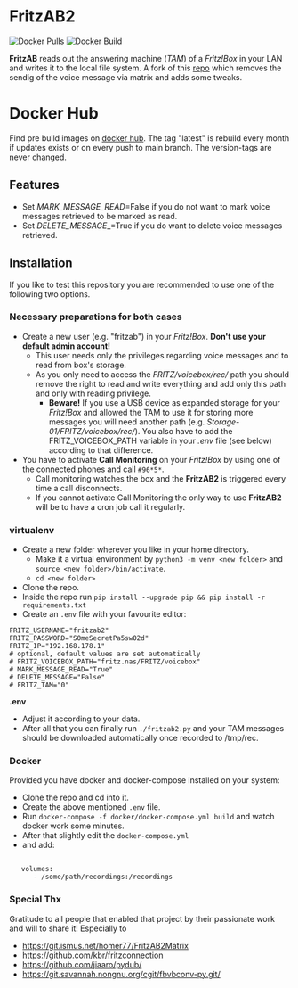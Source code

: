 # FritzAB2


![Docker Pulls](https://img.shields.io/docker/pulls/mm28ajos/fritzab.svg)
![Docker Build](https://github.com/mm28ajos/fritzab/actions/workflows/build-images.yml/badge.svg) 

__FritzAB__ reads out the answering machine (_TAM_) of a _Fritz!Box_ in your LAN and writes it to the local file system. A fork of this [repo](https://git.ismus.net/homer77/FritzAB2Matrix) which removes the sendig of the voice message via matrix and adds some tweaks.

# Docker Hub
Find pre build images on [docker hub](https://hub.docker.com/repository/docker/mm28ajos/fritzab/general). The tag "latest" is rebuild every month if updates exists or on every push to main branch. The version-tags are never changed. 

## Features
 * Set _MARK\_MESSAGE\_READ_=False if you do not want to mark voice messages retrieved to be marked as read.
 * Set _DELETE\_MESSAGE__=True if you do want to delete voice messages retrieved.

## Installation
If you like to test this repository you are recommended to use one of the following two options.
### Necessary preparations for both cases
 * Create a new user (e.g. "fritzab") in your _Fritz!Box_. **Don't use your default admin account!**
   * This user needs only the privileges regarding voice messages and to read from box's storage.
   * As you only need to access the _FRITZ/voicebox/rec/_ path you should remove the right to read and write everything and add only this path and only with reading privilege.
     * __Beware!__ If you use a USB device as expanded storage for your _Fritz!Box_ and allowed the TAM to use it for storing more messages you will need another path (e.g. _Storage-01/FRITZ/voicebox/rec/_). You also have to add the FRITZ_VOICEBOX_PATH variable in your _.env_ file (see below) according to that difference.
 * You have to activate __Call Monitoring__ on your _Fritz!Box_ by using one of the connected phones and call `#96*5*`.
   * Call monitoring watches the box and the __FritzAB2__ is triggered every time a call disconnects.
   * If you cannot activate Call Monitoring the only way to use __FritzAB2__  will be to have a cron job call it regularly. 

### virtualenv
 * Create a new folder wherever you like in your home directory.
   * Make it a virtual environment by `python3 -m venv <new folder>` and `source <new folder>/bin/activate`.
   * `cd <new folder>`
 * Clone the repo.
 * Inside the repo run `pip install --upgrade pip && pip install -r requirements.txt`
 * Create an `.env` file with your favourite editor:
 ```
FRITZ_USERNAME="fritzab2"
FRITZ_PASSWORD="S0meSecretPa5sw02d"
FRITZ_IP="192.168.178.1" 
# optional, default values are set automatically
# FRITZ_VOICEBOX_PATH="fritz.nas/FRITZ/voicebox"
# MARK_MESSAGE_READ="True"
# DELETE_MESSAGE="False"
# FRITZ_TAM="0"
 ```
__.env__

 * Adjust it according to your data.
 * After all that you can finally run `./fritzab2.py` and your TAM messages should be downloaded automatically once recorded to /tmp/rec.
### Docker
Provided you have docker and docker-compose installed on your system:
 * Clone the repo and cd into it.
 * Create the above mentioned `.env` file.
 * Run `docker-compose -f docker/docker-compose.yml build` and watch docker work some minutes.
 * After that slightly edit the `docker-compose.yml`
 * and add:
```
  
   volumes:
      - /some/path/recordings:/recordings
```

### Special Thx
Gratitude to all people that enabled that project by their passionate work and will to share it!
Especially to
 * https://git.ismus.net/homer77/FritzAB2Matrix 
 * https://github.com/kbr/fritzconnection
 * https://github.com/jiaaro/pydub/
 * https://git.savannah.nongnu.org/cgit/fbvbconv-py.git/
 
 

